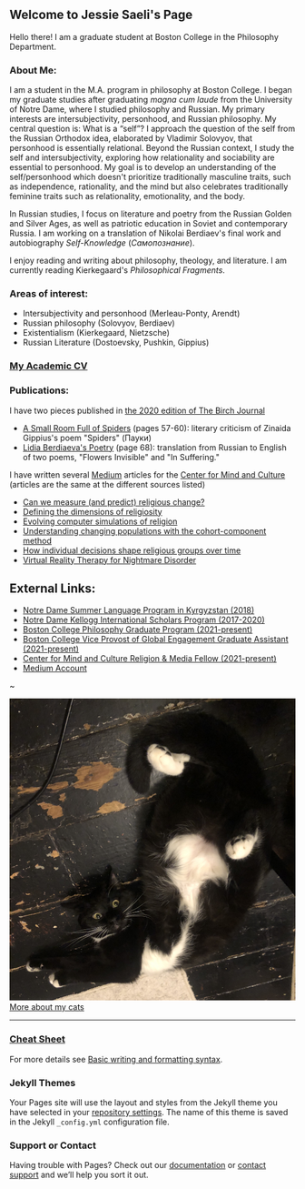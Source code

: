 ## Welcome to Jessie Saeli's Page

Hello there! I am a graduate student at Boston College in the Philosophy Department.

### About Me:

I am a student in the M.A. program in philosophy at Boston College. I began my graduate studies after graduating _magna cum laude_ from the University of Notre Dame, where I studied philosophy and Russian. My primary interests are intersubjectivity, personhood, and Russian philosophy. My central question is: What is a “self”? I approach the question of the self from the Russian Orthodox idea, elaborated by Vladimir Solovyov, that personhood is essentially relational. Beyond the Russian context, I study the self and intersubjectivity, exploring how relationality and sociability are essential to personhood. My goal is to develop an understanding of the self/personhood which doesn't prioritize traditionally masculine traits, such as independence, rationality, and the mind but also celebrates traditionally feminine traits such as relationality, emotionality, and the body. 

In Russian studies, I focus on literature and poetry from the Russian Golden and Silver Ages, as well as patriotic education in Soviet and contemporary Russia. I am working on a translation of Nikolai Berdiaev's final work and autobiography _Self-Knowledge_ (_Самопознание_).

I enjoy reading and writing about philosophy, theology, and literature. I am currently reading Kierkegaard's _Philosophical Fragments_.

### Areas of interest:
- Intersubjectivity and personhood (Merleau-Ponty, Arendt)
- Russian philosophy (Solovyov, Berdiaev)
- Existentialism (Kierkegaard, Nietzsche)
- Russian Literature (Dostoevsky, Pushkin, Gippius)

### [My Academic CV](/Jessica_Saeli_Resume_2022-2.5.pdf)

### Publications:

I have two pieces published in [the 2020 edition of The Birch Journal](https://issuu.com/thebirchjournal/docs/the_birch_2020_final)
- [A Small Room Full of Spiders](https://jsaeli.github.io/publications) (pages 57-60): literary criticism of Zinaida Gippius's poem "Spiders" (Пауки)
- [Lidia Berdiaeva's Poetry](https://jsaeli.github.io/publications) (page 68): translation from Russian to English of two poems, "Flowers Invisible" and "In Suffering."

I have written several [Medium](https://medium.com/@saelij) articles for the [Center for Mind and Culture](https://mindandculture.org/) (articles are the same at the different sources listed)
- [Can we measure (and predict) religious change?](https://medium.com/modeling-religious-change/can-we-measure-and-predict-religious-change-b4919b69ff68)
- [Defining the dimensions of religiosity](https://medium.com/modeling-religious-change/defining-the-dimensions-of-religiosity-4b68949239dd)
- [Evolving computer simulations of religion](https://medium.com/modeling-religious-change/evolving-computer-simulations-of-religion-2df7f6722b96)
- [Understanding changing populations with the cohort-component method](https://medium.com/modeling-religious-change/the-cohort-component-method-of-demographic-projection-180f1eacf4d8)
- [How individual decisions shape religious groups over time](https://medium.com/modeling-religious-change/modeling-religious-change-with-agent-based-models-b95f55a8c953)
- [Virtual Reality Therapy for Nightmare Disorder](https://medium.com/@mindandculture/virtual-reality-therapy-for-nightmare-disorder-18ce6f724c90)

## External Links:
- [Notre Dame Summer Language Program in Kyrgyzstan (2018)](https://sites.nd.edu/sla2018/saeli-jessica/)
- [Notre Dame Kellogg International Scholars Program (2017-2020)](https://kellogg.nd.edu/jessica-saeli)
- [Boston College Philosophy Graduate Program (2021-present)](https://www.bc.edu/content/bc-web/sites/global-engagement/about/vs-bios/jessica-saeli-bio/)
- [Boston College Vice Provost of Global Engagement Graduate Assistant (2021-present)](https://www.bc.edu/bc-web/sites/global-engagement/about.html)
- [Center for Mind and Culture Religion & Media Fellow (2021-present)](https://mindandculture.org/about/people/interns/)
- [Medium Account](https://medium.com/@saelij)

~

![Kitty](/C.jpg)
[More about my cats](https://jsaeli.github.io/cats)

---

### [Cheat Sheet](https://github.com/adam-p/markdown-here/wiki/Markdown-Cheatsheet)

For more details see [Basic writing and formatting syntax](https://docs.github.com/en/github/writing-on-github/getting-started-with-writing-and-formatting-on-github/basic-writing-and-formatting-syntax).



### Jekyll Themes

Your Pages site will use the layout and styles from the Jekyll theme you have selected in your [repository settings](https://github.com/jsaeli/jsaeli.github.io/settings/pages). The name of this theme is saved in the Jekyll `_config.yml` configuration file.

### Support or Contact

Having trouble with Pages? Check out our [documentation](https://docs.github.com/categories/github-pages-basics/) or [contact support](https://support.github.com/contact) and we’ll help you sort it out.
